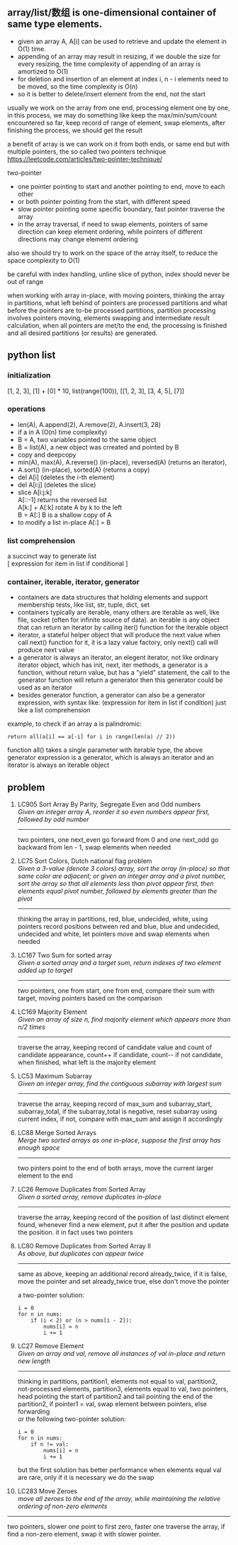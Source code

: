 ## array/list/数组 is one-dimensional container of same type elements.

* given an array A, A[i] can be used to retrieve and update the element in O(1) time.
* appending of an array may result in resizing, if we double the size for every resizing,
the time complexity of appending of an array is amortized to O(1)
* for deletion and insertion of an element at index i, n - i elements need to be moved, 
so the time complexity is O(n)
* so it is better to delete/insert element from the end, not the start

usually we work on the array from one end, processing element one by one, in this process,
we may do something like keep the max/min/sum/count encountered so far, keep record of 
range of element, swap elements, after finishing the process, we should get the result

a benefit of array is we can work on it from both ends, or same end but with multiple pointers, the so called two pointers technique
https://leetcode.com/articles/two-pointer-technique/

two-pointer
* one pointer pointing to start and another pointing to end, move to each other
* or both pointer pointing from the start, with different speed
* slow pointer pointing some specific boundary, fast pointer traverse the array
* in the array traversal, if need to swap elements, pointers of same direction can
keep element ordering, while pointers of different directions may change elememt ordering

also we should try to work on the space of the array itself, to reduce the space complexity
to O(1)

be careful with index handling, unline slice of python, index should never be out of range

when working with array in-place, with moving pointers, thinking the array in partitions,
what left behind of pointers are processed partitions and what before the pointers are
to-be processed partitions, partition processing involves pointers moving, elements swapping
and intermediate result calculation, when all pointers are met/to the end, the processing
is finished and all desired partitions (or results) are generated.


## python list

### initialization
[1, 2, 3], [1] + [0] * 10, list(range(100)), [[1, 2, 3], [3, 4, 5], [7]]
### operations
* len(A), A.append(2), A.remove(2), A.insert(3, 28)
* if a in A (O(n) time complexity)
* B = A, two variables pointed to the same object
* B = list(A), a new object was crreated and pointed by B
* copy and deepcopy
* min(A), max(A), A.reverse() (in-place), reversed(A) (returns an iterator),
* A.sort() (in-place), sorted(A) (returns a copy)
* del A[i] (deletes the i-th element)
* del A[i:j] (deletes the slice)
* slice A[i:j:k]  
A[::-1] returns the reversed list  
A[k:] + A[:k] rotate A by k to the left  
B = A[:] B is a shallow copy of A
* to modify a list in-place A[:] = B
  
### list comprehension
a succinct way to generate list  
[ expression for item in list if conditional ]
### container, iterable, iterator, generator
* containers are data structures that holding elements and support membership tests, like list, str, tuple, dict, set
* containers typically are iterable, many others are iterable as well, like file, socket (often for infinite source of data). 
  an iterable is any object that can return an iterator by calling iter() function for the iterable object
* iterator, a stateful helper object that will produce the next value when call next() function for it, it is a lazy value factory,
  only next() call will produce next value
* a generator is always an iterator, an elegent iterator, not like ordinary iterator object, which has init, next, iter methods,
  a generator is a function, without return value, but has a "yield" statement, the call to the generator function will return a generator
  then this generator could be used as an iterator
* besides generator function, a generator can also be a generator expression, with syntax like:
  (expression for item in list if condition)
  just like a list comprehension

example, to check if an array a is palindromic:  
```  
return all(a[i] == a[-i] for i in range(len(a) // 2))
```
function all() takes a single parameter with iterable type, 
the above generator expression is a generator, which
is always an iterator and an iterator is always an iterable object

## problem
1. LC905 Sort Array By Parity, Segregate Even and Odd numbers  
   *Given an integer array A, reorder it so even numbers appear first, followed by odd number*
   ***
   two pointers, one next_even go forward from 0 and one next_odd go backward from len - 1, swap elements when needed
2. LC75 Sort Colors, Dutch national flag problem  
   *Given a 3-value (denote 3 colors) array, sort the array (in-place) so that same color
   are adjacent; or given an integer array and a pivot number, sort the array so that all 
   elements less than pivot appear first, then elements equal pivot number, followed by
   elements greater than the pivot*
   ***
   thinking the array in partitions, red, blue, undecided, white, using pointers record
   positions between red and blue, blue and undecided, undecided and white, let pointers
   move and swap elements when needed
3. LC167 Two Sum for sorted array  
   *Given a sorted array and a target sum, return indexes of two element added up to target*
   ***
   two pointers, one from start, one from end, compare their sum with target, moving
   pointers based on the comparison
4. LC169 Majority Element  
   *Given an array of size n, find majority element which appears more than n/2 times*
   ***
   traverse the array, keeping record of candidate value and count of candidate appearance,
   count++ if candidate, count-- if not candidate, when finished, what left is the majority
   element
5. LC53 Maximum Subarray  
   *Given an integer array, find the contiguous subarray with largest sum*
   ***
   traverse the array, keeping record of max_sum and subarray_start, subarray_total, if
   the subarray_total is negative, reset subarray using current index, if not, compare
   with max_sum and assign it accordingly
6. LC88 Merge Sorted Arrays  
   *Merge two sorted arrays as one in-place, suppose the first array has enough space*
   ***
   two pinters point to the end of both arrays, move the current larger element to the end
7. LC26 Remove Duplicates from Sorted Array  
   *Given a sorted array, remove duplicates in-place*
   ***
   traverse the array, keeping record of the position of last distinct element found, whenever find a new element, put it after the position and update the position. it
   in fact uses two pointers
8. LC80 Remove Duplicates from Sorted Array II  
   *As above, but duplicates can appear twice*
   ***
   same as above, keeping an additional record already_twice, if it is false, move the pointer and set already_twice true, else don't move the pointer  

   a two-pointer solution:
   ```
   i = 0
   for n in nums:
       if (i < 2) or (n > nums[i - 2]):
           nums[i] = n
           i += 1
   ```
9. LC27 Remove Element  
   *Given an array and val, remove all instances of val in-place and return new length*
   ***
   thinking in partitions, partition1, elements not equal to val, partition2, 
   not-processed elements, partition3, elements equal to val, two pointers, head
   pointing the start of partition2 and tail pointing the end of the partition2, 
   if pointer1 = val, swap element between pointers, else forwarding  
   or the following two-pointer solution:
   ```
   i = 0
   for n in nums:
       if n != val:
           nums[i] = n
           i += 1
   ```
   but the first solution has better performance when elements equal val are rare,
   only if it is necessary we do the swap
10. LC283 Move Zeroes  
   *move all zeroes to the end of the array, while maintaining the relative ordering of 
   non-zero elements*
   ***
   two pointers, slower one point to first zero, faster one traverse the array, if find 
   a non-zero element, swap it with slower pointer.







